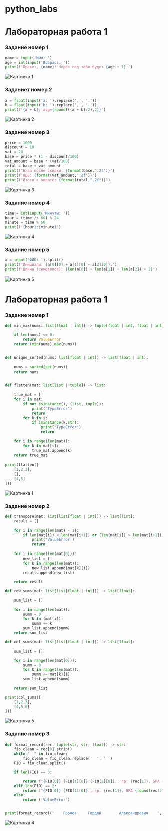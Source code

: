 # python_labs
# Лабораторная работа 1

### Задание номер 1
```python
name = input('Имя: ')
age = int(input('Возраст: '))
print(f'Привет, {name}! Через год тебе будет {age + 1}.')
```
![Картинка 1](./image/lab01/01.png)


### Заданиет номер 2
```python
a = float(input('a: ').replace(',', '.'))
b = float(input('b: ').replace(',', '.'))
print(f'{a + b}; avg={round(((a + b)/2),2)}')
```
![Картинка 2](./image/lab01/02.png)

### Задание номер 3
```python
price = 1000
discount = 10
vat = 20
base = price * (1 - discount/100)
vat_amount = base * (vat/100)
total = base + vat_amount
print(f"База после скидки: {format(base,'.2f')}")
print(f'НДС: {format(vat_amount,'.2f')}')
print(f"Итого к оплате: {format(total,".2f")}")
```
![Картинка 3](./image/lab01/03.png)

### Задание номер 4
```python
time = int(input('Минуты: '))
hour = (time // 60) % 24
minute = time % 60
print(f'{hour}:{minute}')
```
![Картинка 4](./image/lab01/04.png)

### Задание номер 5
```python
a = input('ФИО: ').split()
print(f'Инициалы: {a[0][0] + a[1][0] + a[2][0]}.')
print(f'Длина (симоволов): {len(a[0]) + len(a[1]) + len(a[2]) + 2}')
```
![Картинка 5](./image/lab01/05.png)

# Лабораторная работа 1

### Задание номер 1
```python
def min_max(nums: list[float | int]) -> tuple[float | int, float | int]:
    
    if len(nums) <= 0:
        return ValueError
    return (min(nums),max(nums))


def unique_sorted(nums: list[float | int]) -> list[float | int]:
    
    nums = sorted(set(nums))
    return nums


def flatten(mat: list[list | tuple]) -> list:
    
    true_mat = []
    for i in mat:
        if not isinstance(i, (list, tuple)):
            print("TypeError")
            return
        for k in i:
            if isinstance(k,str):
                print("TypeError")
                return 
            
    for i in range(len(mat)):
        for k in mat[i]:
            true_mat.append(k)
    return true_mat
            
print(flatten([
    [1,2,3],
    [],
    [4,5]
]))
```
![Картинка 1](./image/lab01/01.02.png)

### Задание номер 2
```python
def transpose(mat: list[list[float | int]]) -> list[list]:
    result = []
    
    for i in range(len(mat) - 1):
        if len(mat[i]) < len(mat[i+1]) or (len(mat[i]) > len(mat[i+1])):
            print('ValueError')
            return
    
    for i in range(len(mat[0])):
        new_list = []
        for k in range(len(mat)):
            new_list.append(mat[k][i])
        result.append(new_list)
    
    return result

def row_sums(mat: list[list[float | int]]) -> list[float]:
    
    sum_list = []
    
    for i in range(len(mat)):
        summ = 0
        for k in (mat[i]):
            summ += k
        sum_list.append(summ)
    return sum_list

def col_sums(mat: list[list[float | int]]) -> list[float]:

    sum_list = []

    for i in range(len(mat[0])):
        summ = 0
        for k in range(len(mat)):
            summ += mat[k][i]
        sum_list.append(summ)
    
    return sum_list

print(col_sums([
    [1,2,3],
    [4,5,6]
]))
```
![Картинка 5](./image/lab01/02.02.png)

### Задание номер 3
```python
def format_record(rec: tuple[str, str, float]) -> str:
    fio_clean = rec[0].strip()
    while "  " in fio_clean:
        fio_clean = fio_clean.replace('  ', ' ')
    FIO = fio_clean.split()

    if len(FIO) == 3:

        return f"{FIO[0]} {FIO[1][0]}.{FIO[2][0]}., гр. {rec[1]}, GPA {round(rec[2]):.2f} "
    elif len(FIO) == 2:
        return f"{FIO[0]} {FIO[1][0]}., гр. {rec[1]}, GPA {round(rec[2]):.2f}"
    else:
        return ('ValueError')


print(format_record(('    Громов     Гордей        Александрович    ', 'БИВТ-25', 3.49)))
```
![Картинка 4](./image/lab01/03.02.png)
